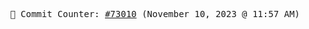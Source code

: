 <p align="center">
    <samp>
        📮 Commit Counter: <a href="https://github.com/Javascript-void0/Javascript-void0/commits/main">#73010</a> (November 10, 2023 @ 11:57 AM)
    </samp>
</p>